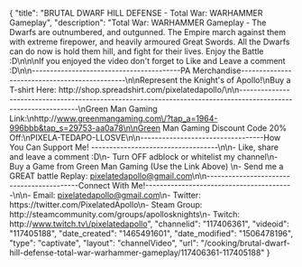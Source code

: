 {
    "title": "BRUTAL DWARF HILL DEFENSE - Total War: WARHAMMER Gameplay",
    "description": "Total War: WARHAMMER Gameplay - The Dwarfs are outnumbered, and outgunned.  The Empire march against them with extreme firepower, and heavily armoured Great Swords.  All the Dwarfs can do now is hold them hill, and fight for their lives.  Enjoy the Battle :D\n\n\nIf you enjoyed the video don't forget to Like and Leave a comment :D\n\n-----------------------------------------PA Merchandise----------------------------------------------\n\nRepresent the Knight's of Apollo!\nBuy a T-shirt Here: http:\/\/shop.spreadshirt.com\/pixelatedapollo\/\n\n---------------------------------------------------------------------------------------------------------------\nGreen Man Gaming Link:\nhttp:\/\/www.greenmangaming.com\/?tap_a=1964-996bbb&tap_s=29753-aa0a78\n\nGreen Man Gaming Discount Code 20% Off:\nPIXELA-TEDAPO-LLOSVE\n\n----------------------------------How You Can Support Me! -----------------------------------\n\n- Like, share and leave a comment :D\n- Turn OFF adblock or whitelist my channel\n- Buy a Game from Green Man Gaming (Use the Link Above) \n- Send me a GREAT battle Replay: pixelatedapollo@gmail.com\n\n------------------------------------------Connect With Me!-----------------------------------------\n\n- Email: pixelatedapollo@gmail.com\n- Twitter: https:\/\/twitter.com\/PixelatedApollo\n- Steam Group:  http:\/\/steamcommunity.com\/groups\/apollosknights\n- Twitch: http:\/\/www.twitch.tv\/pixelatedapollo",
    "channelid": "117406361",
    "videoid": "117405188",
    "date_created": "1465491601",
    "date_modified": "1506478196",
    "type": "captivate",
    "layout": "channelVideo",
    "url": "\/cooking\/brutal-dwarf-hill-defense-total-war-warhammer-gameplay\/117406361-117405188"
}